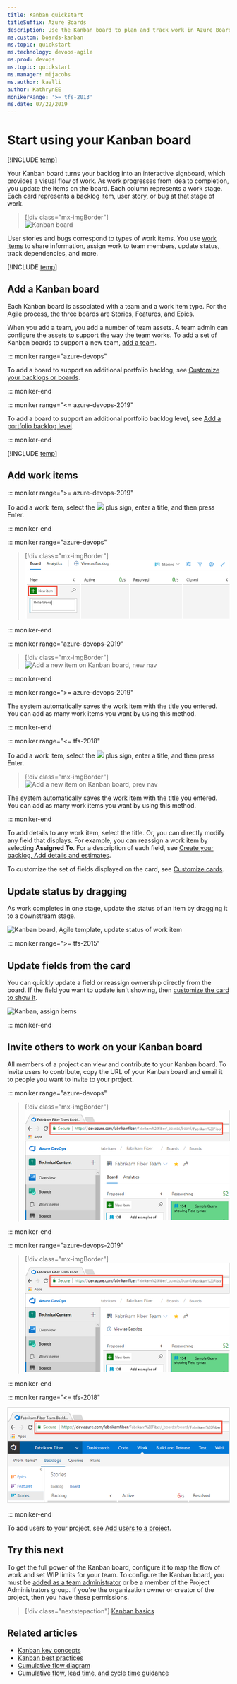 ```yaml
---
title: Kanban quickstart 
titleSuffix: Azure Boards
description: Use the Kanban board to plan and track work in Azure Boards and Team Foundation Server 
ms.custom: boards-kanban 
ms.topic: quickstart
ms.technology: devops-agile
ms.prod: devops
ms.topic: quickstart
ms.manager: mijacobs
ms.author: kaelli
author: KathrynEE
monikerRange: '>= tfs-2013'
ms.date: 07/22/2019
---
```


# Start using your Kanban board

[!INCLUDE [temp](../_shared/version-vsts-tfs-all-versions.md)]

Your Kanban board turns your backlog into an interactive signboard, which provides a visual flow of work. As work progresses from idea to completion, you update the items on the board. Each column represents a work stage. Each card represents a backlog item, user story, or bug at that stage of work. 

> [!div class="mx-imgBorder"]  
> ![Kanban board](_img/quickstart/intro-view.png) 

User stories and bugs correspond to types of work items. You use [work items](../backlogs/add-work-items.md) to share information, assign work to team members, update status, track dependencies, and more.

[!INCLUDE [temp](../_shared/prerequisites-kanban.md)]

## Add a Kanban board

Each Kanban board is associated with a team and a work item type. For the Agile process, the three boards are Stories, Features, and Epics.

When you add a team, you add a number of team assets. A team admin can configure the assets to support the way the team works. To add a set of Kanban boards to support a new team, [add a team](../../organizations/settings/add-teams.md). 

::: moniker range="azure-devops" 

To add a board to support an additional portfolio backlog, see [Customize your backlogs or boards](../../organizations/settings/work/customize-process-backlogs-boards.md).

::: moniker-end 

::: moniker range="<= azure-devops-2019"

To add a board to support an additional portfolio backlog level, see [Add a portfolio backlog level](../../reference/add-portfolio-backlogs.md).

::: moniker-end   

[!INCLUDE [temp](../_shared/open-kanban-board.md)] 


<a id="add-work-items"> </a>

## Add work items 

::: moniker range=">= azure-devops-2019"

To add a work item, select the ![ ](../_img/icons/add_icon.png) plus sign, enter a title, and then press Enter. 

::: moniker-end

::: moniker range="azure-devops"

> [!div class="mx-imgBorder"]  
> ![Add a new item on Kanban board, new nav](_img/quickstart/add-new-item-agile-s155.png) 

::: moniker-end

::: moniker range="azure-devops-2019"

> [!div class="mx-imgBorder"]  
> ![Add a new item on Kanban board, new nav](_img/quickstart/add-new-item-agile.png) 

::: moniker-end

::: moniker range=">= azure-devops-2019"

The system automatically saves the work item with the title you entered. You can add as many work items you want by using this method. 

::: moniker-end

::: moniker range="<= tfs-2018"

To add a work item, select the ![ ](../_img/icons/add_icon.png) plus sign, enter a title, and then press Enter. 

> [!div class="mx-imgBorder"]  
> ![Add a new item on Kanban board, prev nav](_img/quickstart/add-new-item-standard.png)

The system automatically saves the work item with the title you entered. You can add as many work items you want by using this method. 


::: moniker-end


To add details to any work item, select the title. Or, you can directly modify any field that displays. For example, you can reassign a work item by selecting **Assigned To**. For a description of each field, see [Create your backlog, Add details and estimates](../backlogs/create-your-backlog.md#estimates). 

To customize the set of fields displayed on the card, see [Customize cards](../../boards/boards/customize-cards.md).

<a id="update-status">  </a>

## Update status by dragging

As work completes in one stage, update the status of an item by dragging it to a downstream stage. 

![Kanban board, Agile template, update status of work item](_img/ALM_CC_MoveCard.png)  

::: moniker range=">= tfs-2015"

## Update fields from the card 

You can quickly update a field or reassign ownership directly from the board. If the field you want to update isn't showing, then [customize the card to show it](../../boards/boards/customize-cards.md). 

![Kanban, assign items](_img/ALM_CC_UpdateFieldOnCard.png)


::: moniker-end



## Invite others to work on your Kanban board 

All members of a project can view and contribute to your Kanban board. To invite users to contribute, copy the URL of your Kanban board and email it to people you want to invite to your project.

::: moniker range="azure-devops"

> [!div class="mx-imgBorder"]  
> ![Browser URL for the Kanban board](_img/quickstart/kanban-board-url-s155.png)

::: moniker-end

::: moniker range="azure-devops-2019"

> [!div class="mx-imgBorder"]  
> ![Browser URL for the Kanban board](_img/quickstart/kanban-board-url.png)

::: moniker-end

::: moniker range="<= tfs-2018"

![Browser URL for the Kanban board](_img/kanban-basics-url.png)

::: moniker-end

To add users to your project, see [Add users to a project](../../organizations/security/add-users-team-project.md).   



## Try this next 

To get the full power of the Kanban board, configure it to map the flow of work and set WIP limits for your team. To configure the Kanban board, you must be [added as a team administrator](../../organizations/settings/add-team-administrator.md) or be a member of the Project Administrators group. If you're the organization owner or creator of the project, then you have these permissions. 

> [!div class="nextstepaction"]
> [Kanban basics](kanban-basics.md)  

## Related articles

- [Kanban key concepts](kanban-key-concepts.md)
- [Kanban best practices](best-practices-kanban.md)
- [Cumulative flow diagram](../../report/dashboards/cumulative-flow.md)
- [Cumulative flow, lead time, and cycle time guidance](../../report/dashboards/cumulative-flow-cycle-lead-time-guidance.md)



 
 

